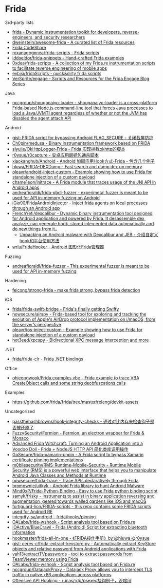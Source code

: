# Frida

3rd-party lists

* [frida - Dynamic instrumentation toolkit for developers, reverse-engineers, and security researchers](https://github.com/frida/frida)
* [dweinstein/awesome-frida - A curated list of Frida resources](https://github.com/dweinstein/awesome-frida)
* [Frida CodeShare](https://codeshare.frida.re/browse)
* [roxanagogonea/frida-scripts - Frida scripts](https://gitlab.com/roxanagogonea/frida-scripts)
* [iddoeldor/frida-snippets - Hand-crafted Frida examples](https://github.com/iddoeldor/frida-snippets)
* [0xdea/frida-scripts - A collection of my Frida.re instrumentation scripts to facilitate reverse engineering of mobile apps](https://github.com/0xdea/frida-scripts)
* [eybisi/fridaScripts - quick&dirty frida scripts](https://github.com/eybisi/fridaScripts)
* [VerSprite/engage - Scripts and Resources for the Frida Engage Blog Series](https://github.com/VerSprite/engage)

Java

* [nccgroup/shouganaiyo-loader - shouganaiyo-loader is a cross-platform Frida-based Node.js command-line tool that forces Java processes to load a Java/JVMTI agent regardless of whether or not the JVM has disabled the agent attach API](https://github.com/nccgroup/shouganaiyo-loader)

Android

* [gist: FRIDA script for bypassing Android FLAG_SECURE - 关闭截屏防护](https://gist.github.com/su-vikas/36410f67c9e0127961ae344010c4c0ef)
* [Ch0pin/medusa - Binary instrumentation framework based on FRIDA](https://github.com/Ch0pin/medusa)
* [siyujie/OkHttpLogger-Frida - Frida 实现拦截okhttp的脚本](https://github.com/siyujie/OkHttpLogger-Frida)
* [r0ysue/r0capture - 安卓应用层抓包通杀脚本](https://github.com/r0ysue/r0capture)
* [xiaokanghub/Android - Android 加固应用Hook方式-Frida - 包含几个例子](https://github.com/xiaokanghub/Android)
* [hluwa/FRIDA-DEXDump - Fast search and dump dex on memory](https://github.com/hluwa/FRIDA-DEXDump)
* [oleavr/android-inject-custom - Example showing how to use Frida for standalone injection of a custom payload](https://github.com/oleavr/android-inject-custom)
* [chame1eon/jnitrace - A Frida module that traces usage of the JNI API in Android apps](https://github.com/chame1eon/jnitrace)
* [andreafioraldi/frida-qbdi-fuzzer - experimetal fuzzer is meant to be used for API in-memory fuzzing on Android](https://github.com/andreafioraldi/frida-qbdi-fuzzer)
* [iGio90/FridaAndroidInjector - Inject frida agents on local processes through an Android app](https://github.com/iGio90/FridaAndroidInjector)
* [FrenchYeti/dexcalibur - Dynamic binary instrumentation tool designed for Android application and powered by Frida. It desassemble dex, analyze, can generate hook, stored intercepted data automatically and do new things from it..](https://github.com/FrenchYeti/dexcalibur)
  * [Unpacking an Android malware with Dexcalibur and JEB - 介绍自定义hook和平台使用方法](https://cryptax.medium.com/unpacking-an-android-malware-with-dexcalibur-and-jeb-59bdd905d4a7)
* [wrlu/FridaHooker - Android 图形化Frida管理器](https://github.com/wrlu/FridaHooker)

Fuzzing

* [andreafioraldi/frida-fuzzer - This experimental fuzzer is meant to be used for API in-memory fuzzing](https://github.com/andreafioraldi/frida-fuzzer)

Hardening

* [feicong/strong-frida - make frida strong, bypass frida detection](https://github.com/feicong/strong-frida)

iOS

* [frida/frida-swift-bridge - Frida's finally getting Swifty](https://github.com/frida/frida-swift-bridge)
* [nowsecure/airspy - Frida-based tool for exploring and tracking the evolution of Apple's AirDrop protocol implementation on i/macOS, from the server's perspective](https://github.com/nowsecure/airspy)
* [oleavr/ios-inject-custom - Example showing how to use Frida for standalone injection of a custom payload](https://github.com/oleavr/ios-inject-custom)
* [hot3eed/xpcspy - Bidirectional XPC message interception and more](https://github.com/hot3eed/xpcspy)

.NET

* [frida/frida-clr - Frida .NET bindings](https://github.com/frida/frida-clr)

Office

* [ohjeongwook/Frida.examples.vbe - Frida example to trace VBA CreateObject calls and some string deobfuscations calls](https://github.com/ohjeongwook/Frida.examples.vbe)

Examples

* https://github.com/frida/frida/tree/master/releng/devkit-assets

Uncategorized

* [passthehashbrowns/hook-integrity-checks - 通过对比内存来检查钩子是否被还原了](https://github.com/passthehashbrowns/hook-integrity-checks)
* [FuzzySecurity/Fermion - Fermion, an electron wrapper for Frida & Monaco](https://github.com/FuzzySecurity/Fermion)
* [Advanced Frida Witchcraft: Turning an Android Application into a Voodoo Doll - Frida + NodeJS HTTP API 简化类库调用操作](https://www.nccgroup.trust/us/about-us/newsroom-and-events/blog/2019/june/advanced-frida-witchcraft-turning-an-android-application-into-a-voodoo-doll/)
* [GoSecure/frida-xamarin-unpin - A Frida script to bypass Xamarin certificate pinning implementations](https://github.com/GoSecure/frida-xamarin-unpin)
* [m0bilesecurity/RMS-Runtime-Mobile-Security - Runtime Mobile Security (RMS) is a powerful web interface that helps you to manipulate Android Java Classes and Methods at Runtime](https://github.com/m0bilesecurity/RMS-Runtime-Mobile-Security)
* [nowsecure/frida-trace - Trace APIs declaratively through Frida](https://github.com/nowsecure/frida-trace)
* [brompwnie/uitkyk - Android Frida library to hunt Android Malware](https://github.com/brompwnie/uitkyk)
* [Mind0xP/Frida-Python-Binding - Easy to use Frida python binding script](https://github.com/Mind0xP/Frida-Python-Binding)
* [samyk/frisky - Instruments to assist in binary application reversing and augmentation, geared towards walled gardens like iOS and macOS](https://github.com/samyk/frisky)
* [fortiguard-lion/FRIDA-scripts - this repo contains some FRIDA scripts used for Android RE](https://github.com/fortiguard-lion/FRIDA-scripts)
* [integrity-sa/android - frida/hooks/pinning](https://github.com/integrity-sa/android/tree/master/frida/hooks/pinning)
* [OALabs/frida-wshook - Script analysis tool based on Frida.re](https://github.com/OALabs/frida-wshook)
* [IOActive/BlueCrawl - Frida (Android) Script for extracting bluetooth information](https://github.com/IOActive/BlueCrawl)
* [hookmaster/frida-all-in-one - 《FRIDA操作手册》by @hluwa @r0ysue](https://github.com/hookmaster/frida-all-in-one)
* [gist: ceres-c/frida-extract-keystore.py - Automatically extract KeyStore objects and relative password from Android applications with Frida ](https://gist.github.com/ceres-c/cb3b69e53713d5ad9cf6aac9b8e895d2)
* [vah13/extractTVpasswords - tool to extract passwords from TeamViewer memory using Frida](https://github.com/vah13/extractTVpasswords)
* [OALabs/frida-wshook - Script analysis tool based on Frida.re](https://github.com/OALabs/frida-wshook)
* [nccgroup/DatajackProxy - Datajack Proxy allows you to intercept TLS traffic in native x86 applications across platforms](https://github.com/nccgroup/DatajackProxy)
* [Offensive API Hooking - runas/rdp/psexec挂钩例子，没啥用](https://ilankalendarov.github.io/posts/offensive-hooking/)
